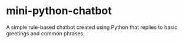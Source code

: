 # mini-python-chatbot
A simple rule-based chatbot created using Python that replies to basic greetings and common phrases.
